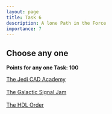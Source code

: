```yaml
---
layout: page
title: Task 6
description: A lone Path in the Force
importance: 7
---
```


## Choose any one

**Points for any one Task: 100**

<a href="{{ site.baseurl }}/tasks/task6_1.html">The Jedi CAD Academy</a>  
<br>
<a href="{{ site.baseurl }}/tasks/task6_2.html">The Galactic Signal Jam</a>  
<br>
<a href="{{ site.baseurl }}/tasks/task6_3.html">The HDL Order</a>
